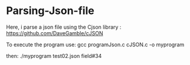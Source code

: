 # Parsing-Json-file
Here, i parse a json file using the Cjson library : https://github.com/DaveGamble/cJSON


To execute the program use:
gcc programJson.c cJSON.c -o myprogram

then: ./myprogram test02.json field#34